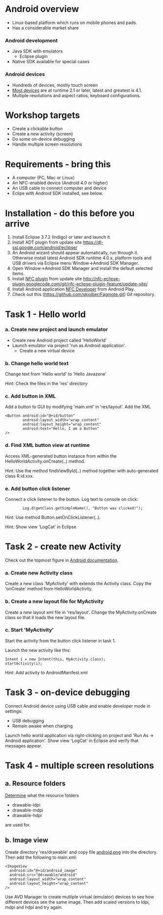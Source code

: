 Android overview
=================
* Linux-based platform which runs on mobile phones and pads. 
* Has a considerable market share

### Android development
* Java SDK with emulators 
    * Eclipse plugin
* Native SDK available for special cases

### Android devices
* Hundreds of devices, mostly touch screen
* [Most devices](http://developer.android.com/resources/dashboard/platform-versions.html) are at runtime 2.1 or later, latest and greatest is 4.1. 
* Multiple resolutions and aspect ratios, keyboard configurations.

Workshop targets
=========================
* Create a clickable button
* Create a new activity (screen)
* Do some on-device debugging
* Handle multiple screen resolutions

Requirements - bring this
=========================
* A computer (PC, Mac or Linux)
* An NFC-enabled device (Android 4.0 or higher)
* An USB cable to connect computer and device
* Eclipe with Android SDK installed, see below.

Installation - do this before you arrive
========================================
1. Install Eclipse 3.7.2 (Indigo) or later and launch it
2. Install ADT plugin from update site https://dl-ssl.google.com/android/eclipse/
3. An Android wizard should appear automatically, run through it. Otherwise install latest Android SDK runtime 4.0.x, platform tools and USB drivers via Eclipse menu Window->Android SDK Manager.
4. Open Window->Android SDK Manager and install the default selected items.
5. Install [NFC plugin](http://nfc-eclipse-plugin.googlecode.com) from update site http://nfc-eclipse-plugin.googlecode.com/git/nfc-eclipse-plugin-feature/update-site/ 
6. Install Android application [NFC Developer](https://play.google.com/store/apps/details?id=com.antares.nfc) from Android Play.
7. Check out this (https://github.com/skjolber/Fagmote.git) Git repository.

Task 1 - Hello world
====================

### a. Create new project and launch emulator
* Create new Android project called 'HelloWorld'
* Launch emulator via project 'run as Android application'. 
    * Create a new virtual device

### b. Change hello world text
Change text from 'Hello world' to 'Hello Javazone'

Hint: Check the files in the 'res' directory

### c. Add button in XML
Add a button to GUI by modifying 'main.xml' in 'res/layout'. Add the XML

    <Button android:id="@+id/button"
            android:layout_width="wrap_content"
            android:layout_height="wrap_content"
            android:text="Hello, I am a Button" 
    />

### d. Find XML button view at runtime
Access XML-generated button instance from within the HelloWorldActivity.onCreate(..) method.

Hint: Use the method findViewById(..) method together with auto-generated class R.id.xxx.

### e. Add button click listener
Connect a click listener to the button. Log text to console on click:

            Log.d(getClass.getSimpleName(), "Button was clicked!");

Hint: Use method Button.setOnClickListener(..).

Hint: Show view 'LogCat' in Eclipse

Task 2 - create new Activity
============================
Check out the topmost figure in [Android documentation](http://developer.android.com/reference/android/app/Activity.html).

### a. Create new Activity class
Create a new class 'MyActivity' with extends the Activity class. Copy the 'onCreate' method from HelloWorldActivity.

### b. Create a new layout file for MyActivity
Create a new layout xml file in 'res/layout'. Change the MyActivity.onCreate class so that it loads the new layout file.

### c. Start 'MyActivity'
Start the activity from the button click listener in task 1. 

Launch the new activity like this: 

    Intent i = new Intent(this, MyActivity.class);
    startActivity(i);

Hint: Add activity to AndroidManifest.xml

Task 3 - on-device debugging
============================
Connect Android device using USB cable and enable developer mode in settings:
* USB debugging
* Remain awake when charging

Launch hello world application via right-clicking on project and 'Run As -> Android application'. Show view 'LogCat' in Eclipse and verify that messages appear.

Task 4 - multiple screen resolutions
=====================================
## a. Resource folders
[Determine](http://developer.android.com/guide/practices/screens_support.html) what the resource folders

* drawable-ldpi
* drawable-mdpi
* drawable-hdpi 

are used for. 

## b. Image view
Create directory 'res/drawable' and copy file [android.png](http://www.mediafire.com/imgbnc.php/1ba890f73cfdc925e08b13fe34d5141e6g.jpg) into the directory. Then add the following to main.xml:

    <ImageView 
      android:id="@+id/android_image"
      android:src="@drawable/android"
      android:layout_width="wrap_content"
      android:layout_height="wrap_content"
    />

Use AVD Manager to create multiple virtual (emulator) devices to see how different devices see the same image. Then add scaled versions to ldpi, mdpi and hdpi and try again.
